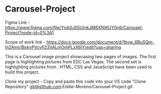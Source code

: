 # Carousel-Project

Figma Link - https://www.figma.com/file/Yjxk0J05UmkJM6XNWUY0n6/Carousel-Project?node-id=0%3A1

Scope of work link - https://docs.google.com/document/d/1bvw_6BuSQm-ln2Ams1BxkyPVcyfl23VALmOmPLxX6jY/edit?usp=sharing

This is a Carousel image project showcasing two pages of images. The first page is highlighting pictures from EDC Las Vegas. The second set is highlighting pictures from . HTML, CSS and JavaScript have been used to build this project.

Clone my project - Copy and paste this code into your VS code "Clone Repository" git@github.com:Eddie-Moreno/Carousel-Project.git
